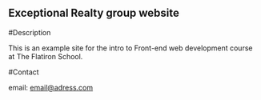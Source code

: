 Exceptional Realty group website
---

#Description

This is an example site for the intro to Front-end web development course at The Flatiron School.

#Contact

email: email@adress.com